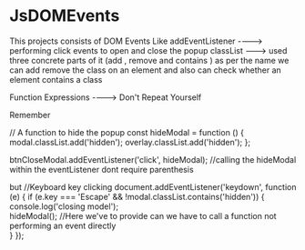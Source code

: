 # JsDOMEvents

This projects consists of DOM Events 
Like 
addEventListener ----> performing click events to open and close the popup
classList ---> used three concrete parts of it (add , remove and contains ) as per the name we can add remove the class on an element and also can check whether an element contains a class

Function Expressions ----> Don't Repeat Yourself

Remember

// A function to hide the popup
const hideModal = function () {
  modal.classList.add('hidden');
  overlay.classList.add('hidden');
};

btnCloseModal.addEventListener('click', hideModal);   //calling the hideModal within the eventListener dont require parenthesis

but 
//Keyboard key clicking
document.addEventListener('keydown', function (e) {
  if (e.key === 'Escape' && !modal.classList.contains('hidden')) {
    console.log('closing model');                   
    hideModal();                                      //Here we've to provide can we have to call a function not performing an event directly              
  }
});
